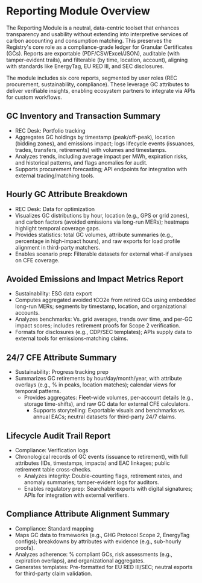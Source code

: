 # Reporting Module Overview

The Reporting Module is a neutral, data-centric toolset that enhances transparency and usability without extending into interpretive services of carbon accounting and consumption matching. This preserves the Registry's core role as a compliance-grade ledger for Granular Certificates (GCs).  Reports are exportable (PDF/CSV/Excel/JSON), auditable (with tamper-evident trails), and filterable (by time, location, account), aligning with standards like EnergyTag, EU RED III, and SEC disclosures.

The module includes six core reports, segmented by user roles (REC procurement, sustainability, compliance). These leverage GC attributes to deliver verifiable insights, enabling ecosystem partners to integrate via APIs for custom workflows.

## **GC Inventory and Transaction Summary**&#x20;

* REC Desk: Portfolio tracking
* Aggregates GC holdings by timestamp (peak/off-peak), location (bidding zones), and emissions impact; logs lifecycle events (issuances, trades, transfers, retirements) with volumes and timestamps.
* Analyzes trends, including average impact per MWh, expiration risks, and historical patterns, and flags anomalies for audit.
* Supports procurement forecasting; API endpoints for integration with external trading/matching tools.

## **Hourly GC Attribute Breakdown**&#x20;

* REC Desk: Data for optimization
* Visualizes GC distributions by hour, location (e.g., GPS or grid zones), and carbon factors (avoided emissions via long-run MERs); heatmaps highlight temporal coverage gaps.
* Provides statistics: total GC volumes, attribute summaries (e.g., percentage in high-impact hours), and raw exports for load profile alignment in third-party matchers.
* Enables scenario prep: Filterable datasets for external what-if analyses on CFE coverage.

## **Avoided Emissions and Impact Metrics Report**

* Sustainability: ESG data export
* Computes aggregated avoided tCO2e from retired GCs using embedded long-run MERs; segments by timestamp, location, and organizational accounts.
* Analyzes benchmarks: Vs. grid averages, trends over time, and per-GC impact scores; includes retirement proofs for Scope 2 verification.
* Formats for disclosures (e.g., CDP/SEC templates); APIs supply data to external tools for emissions-matching claims.

## **24/7 CFE Attribute Summary**&#x20;

* Sustainability: Progress tracking prep
* Summarizes GC retirements by hour/day/month/year, with attribute overlays (e.g., % in peaks, location matches); calendar views for temporal patterns.
  * Provides aggregates: Fleet-wide volumes, per-account details (e.g., storage time-shifts), and raw GC data for external CFE calculators.
    * Supports storytelling: Exportable visuals and benchmarks vs. annual EACs; neutral datasets for third-party 24/7 claims.

## **Lifecycle Audit Trail Report**&#x20;

* Compliance: Verification logs
* Chronological records of GC events (issuance to retirement), with full attributes (IDs, timestamps, impacts) and EAC linkages; public retirement table cross-checks.
  * Analyzes integrity: Double-counting flags, retirement rates, and anomaly summaries; tamper-evident logs for auditors.
  * Enables regulatory prep: Searchable exports with digital signatures; APIs for integration with external verifiers.

## **Compliance Attribute Alignment Summary**

* Compliance: Standard mapping
* Maps GC data to frameworks (e.g., GHG Protocol Scope 2, EnergyTag configs); breakdowns by attributes with evidence (e.g., sub-hourly proofs).
* Analyzes adherence: % compliant GCs, risk assessments (e.g., expiration overlaps), and organizational aggregates.
* Generates templates: Pre-formatted for EU RED III/SEC; neutral exports for third-party claim validation.
